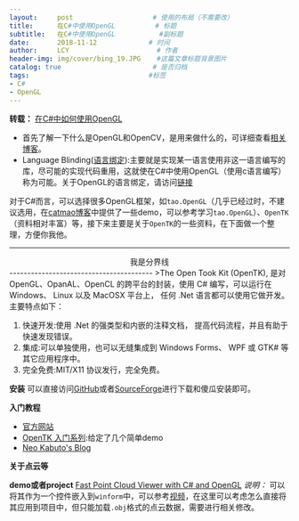 ```yaml
---
layout:     post                    # 使用的布局（不需要改）
title:      在C#中使用OpenGL          # 标题 
subtitle:   在C#中使用OpenGL           #副标题
date:       2018-11-12             # 时间
author:     LCY                      # 作者
header-img: img/cover/bing_19.JPG    #这篇文章标题背景图片
catalog: true                       # 是否归档
tags:                              #标签
- C# 
- OpenGL
---
```


**转载：** [在C#中如何使用OpenGL](http://www.cnblogs.com/wangshide/archive/2012/04/14/2447499.html)

* 首先了解一下什么是OpenGL和OpenCV，是用来做什么的，可详细查看[相关博客](https://blog.csdn.net/zhongguoren666/article/details/6697025)。
* Language Blinding([语言绑定](http://www.cnblogs.com/sinawear/archive/2012/02/14/2350247.html)):主要就是实现某一语言使用非这一语言编写的库，尽可能的实现代码重用，这就使在C#中使用OpenGL（使用c语言编写）称为可能。关于OpenGL的语言绑定，请访问[链接](https://www.khronos.org/opengl/wiki/Language_bindings)

对于C#而言，可以选择很多OpenGL框架，如`tao.OpenGL`（几乎已经过时，不建议选用，在[catmao博客](https://catmaoblog.wordpress.com/)中提供了一些demo，可以参考学习`tao.OpenGL`）、`OpenTK`（资料相对丰富）等，接下来主要是关于`OpenTK`的一些资料，在下面做一个整理，方便你我他。

-----------------------------------------------
<center>我是分界线</center>
----------------------------------------
>The Open Took Kit (OpenTK), 是对 OpenGL、OpanAL、OpenCL 的跨平台的封装，使用 C# 编写，可以运行在 Windows、 Linux 以及 MacOSX 平台上， 任何 .Net 语言都可以使用它做开发。 主要特点如下：

1. 快速开发:使用 .Net 的强类型和内嵌的注释文档， 提高代码流程，并且有助于快速发现错误。
2. 集成:可以单独使用，也可以无缝集成到 Windows Forms、 WPF 或 GTK# 等其它应用程序中。
3. 完全免费:MIT/X11 协议发行，完全免费。

**安装**
可以直接访问[GitHub](https://github.com/opentk/opentk)或者[SourceForge](https://sourceforge.net/projects/opentk/)进行下载和傻瓜安装即可。

**入门教程**

* [官方网站](https://opentk.net/)
* [OpenTK 入门系列](https://beginor.github.io/2014/01/06/opentk-tutorials.html):给定了几个简单demo
* [Neo Kabuto's Blog](http://neokabuto.blogspot.com/p/tutorials.html)

**关于点云等**

**demo或者project**
[Fast Point Cloud Viewer with C# and OpenGL](https://www.codeproject.com/Articles/839389/Fast-Point-Cloud-Viewer-with-Csharp-and-OpenGL)
*说明：*
可以将其作为一个控件嵌入到`winform`中，可以参考[视频](https://www.youtube.com/watch?v=nloJLgBiLg8)，在这里可以考虑怎么直接将其应用到项目中，但只能加载`.obj`格式的点云数据，需要进行相关修改。